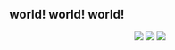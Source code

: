 ## world! world! world!

<!--
**cc5efd7b0/cc5efd7b0** is a ✨ _special_ ✨ repository because its `README.md` (this file) appears on your GitHub profile.

Here are some ideas to get you started:

- 🔭 I’m currently working on ...
- 🌱 I’m currently learning ...
- 👯 I’m looking to collaborate on ...
- 🤔 I’m looking for help with ...
- 💬 Ask me about ...
- 📫 How to reach me: ...
- 😄 Pronouns: ...
- ⚡ Fun fact: ...
-->
<p align="center">
  <img src="https://github-readme-stats.vercel.app/api?username=cc5efd7b0&show_icons=true&theme=dark" />
  <img src="https://github-readme-stats.vercel.app/api/top-langs/?username=cc5efd7b0&theme=dark&layout=compact&hide=html,glsl,typescript" />
  <img src="https://github-profile-trophy.vercel.app/?username=cc5efd7b0&theme=darkhub" />
</p>
